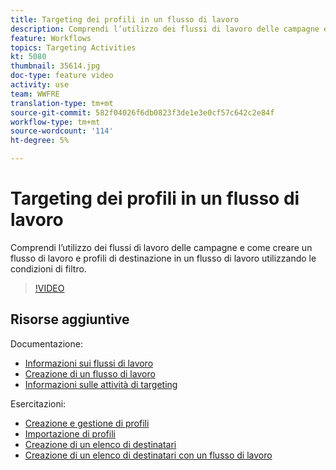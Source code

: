 ```yaml
---
title: Targeting dei profili in un flusso di lavoro
description: Comprendi l’utilizzo dei flussi di lavoro delle campagne e come creare un flusso di lavoro e profili di destinazione in un flusso di lavoro utilizzando le condizioni di filtro.
feature: Workflows
topics: Targeting Activities
kt: 5080
thumbnail: 35614.jpg
doc-type: feature video
activity: use
team: WWFRE
translation-type: tm+mt
source-git-commit: 582f04026f6db0823f3de1e3e0cf57c642c2e84f
workflow-type: tm+mt
source-wordcount: '114'
ht-degree: 5%

---
```



# Targeting dei profili in un flusso di lavoro

Comprendi l’utilizzo dei flussi di lavoro delle campagne e come creare un flusso di lavoro e profili di destinazione in un flusso di lavoro utilizzando le condizioni di filtro.

>[!VIDEO](https://video.tv.adobe.com/v/35614?quality=12)

## Risorse aggiuntive

Documentazione:

* [Informazioni sui flussi di lavoro](https://docs.adobe.com/content/help/en/campaign-classic/using/automating-with-workflows/introduction/about-workflows.html)
* [Creazione di un flusso di lavoro](https://docs.adobe.com/content/help/en/campaign-classic-learn/tutorials/getting-started/creating-a-workflow.html)
* [Informazioni sulle attività di targeting](https://docs.adobe.com/content/help/en/campaign-classic/using/automating-with-workflows/targeting-activities/about-targeting-activities.html)

Esercitazioni:

* [Creazione e gestione di profili](/help/acc/profile-management/create-and-manage-profiles.md)
* [Importazione di profili](/help/acc/data-management/importing-profiles.md)
* [Creazione di un elenco di destinatari](/help/acc/profile-management/creating-a-list-of-recipients.md)
* [Creazione di un elenco di destinatari con un flusso di lavoro](/help/acc/profile-management/creating-a-list-of-recipients-with-a-workflow.md)
